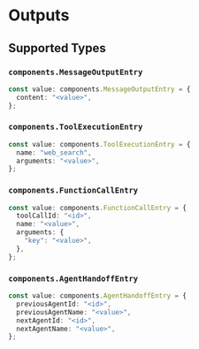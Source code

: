 # Outputs


## Supported Types

### `components.MessageOutputEntry`

```typescript
const value: components.MessageOutputEntry = {
  content: "<value>",
};
```

### `components.ToolExecutionEntry`

```typescript
const value: components.ToolExecutionEntry = {
  name: "web_search",
  arguments: "<value>",
};
```

### `components.FunctionCallEntry`

```typescript
const value: components.FunctionCallEntry = {
  toolCallId: "<id>",
  name: "<value>",
  arguments: {
    "key": "<value>",
  },
};
```

### `components.AgentHandoffEntry`

```typescript
const value: components.AgentHandoffEntry = {
  previousAgentId: "<id>",
  previousAgentName: "<value>",
  nextAgentId: "<id>",
  nextAgentName: "<value>",
};
```


